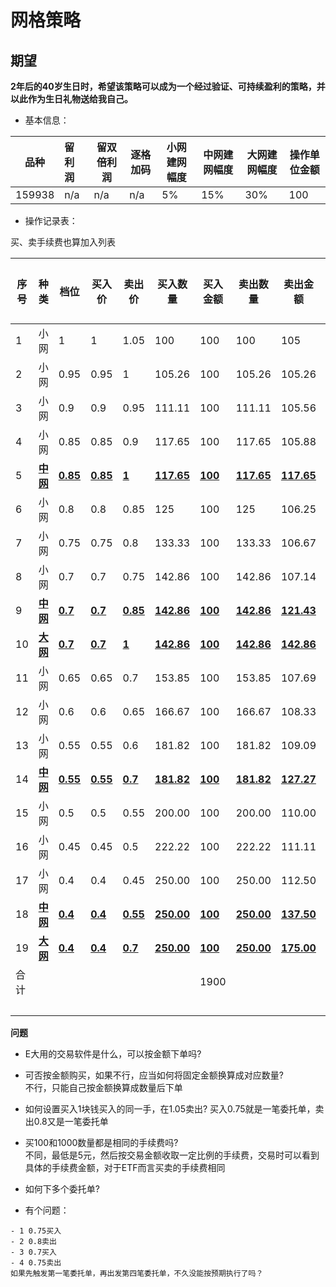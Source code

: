 # 网格策略

## 期望

**2年后的40岁生日时，希望该策略可以成为一个经过验证、可持续盈利的策略，并以此作为生日礼物送给我自己。**

- 基本信息：

| 品种   | 留利润 | 留双倍利润 | 逐格加码 | 小网建网幅度 | 中网建网幅度 | 大网建网幅度 | 操作单位金额 |
| ------ | :----- | ---------- | -------- | ------------ | ------------ | ------------ | ------------ |
| 159938 | n/a    | n/a        | n/a      | 5%           | 15%          | 30%          | 100          |

- 操作记录表：

买、卖手续费也算加入列表


| 序号 | 种类            | 档位            | 买入价          | 卖出价          | 买入数量          | 买入金额       | 卖出数量          | 卖出金额          | 盈利金额         | 盈利比例          | 买入日期 | 卖出日期 |
| ---- | --------------- | --------------- | --------------- | --------------- | ----------------- | -------------- | ----------------- | ----------------- | ---------------- | ----------------- | -------- | -------- |
| 1    | 小网            | 1               | 1               | 1.05            | 100               | 100            | 100               | 105               | 5                | 5.00%             |          |          |
| 2    | 小网            | 0.95            | 0.95            | 1               | 105.26            | 100            | 105.26            | 105.26            | 5.26             | 5.26%             |          |          |
| 3    | 小网            | 0.9             | 0.9             | 0.95            | 111.11            | 100            | 111.11            | 105.56            | 5.56             | 5.56%             |          |          |
| 4    | 小网            | 0.85            | 0.85            | 0.9             | 117.65            | 100            | 117.65            | 105.88            | 5.88             | 5.88%             |          |          |
| 5    | <u>**中网**</u> | <u>**0.85**</u> | <u>**0.85**</u> | <u>**1**</u>    | <u>**117.65**</u> | <u>**100**</u> | <u>**117.65**</u> | <u>**117.65**</u> | <u>**17.65**</u> | <u>**17.65%**</u> |          |          |
| 6    | 小网            | 0.8             | 0.8             | 0.85            | 125               | 100            | 125               | 106.25            | 6.25             | 6.25%             |          |          |
| 7    | 小网            | 0.75            | 0.75            | 0.8             | 133.33            | 100            | 133.33            | 106.67            | 6.67             | 6.67%             |          |          |
| 8    | 小网            | 0.7             | 0.7             | 0.75            | 142.86            | 100            | 142.86            | 107.14            | 7.14             | 7.14%             |          |          |
| 9    | <u>**中网**</u> | <u>**0.7**</u>  | <u>**0.7**</u>  | <u>**0.85**</u> | <u>**142.86**</u> | <u>**100**</u> | <u>**142.86**</u> | <u>**121.43**</u> | <u>**21.43**</u> | <u>**21.43%**</u> |          |          |
| 10   | <u>**大网**</u> | <u>**0.7**</u>  | <u>**0.7**</u>  | <u>**1**</u>    | <u>**142.86**</u> | <u>**100**</u> | <u>**142.86**</u> | <u>**142.86**</u> | <u>**42.86**</u> | <u>**42.86%**</u> |          |          |
| 11   | 小网            | 0.65            | 0.65            | 0.7             | 153.85            | 100            | 153.85            | 107.69            | 7.69             | 7.69%             |          |          |
| 12   | 小网            | 0.6             | 0.6             | 0.65            | 166.67            | 100            | 166.67            | 108.33            | 8.33             | 8.33%             |          |          |
| 13   | 小网            | 0.55            | 0.55            | 0.6             | 181.82            | 100            | 181.82            | 109.09            | 9.09             | 9.09%             |          |          |
| 14   | <u>**中网**</u> | <u>**0.55**</u> | <u>**0.55**</u> | <u>**0.7**</u>  | <u>**181.82**</u> | <u>**100**</u> | <u>**181.82**</u> | <u>**127.27**</u> | <u>**27.27**</u> | <u>**27.27%**</u> |          |          |
| 15   | 小网            | 0.5             | 0.5             | 0.55            | 200.00            | 100            | 200.00            | 110.00            | 10.00            | 10.00%            |          |          |
| 16   | 小网            | 0.45            | 0.45            | 0.5             | 222.22            | 100            | 222.22            | 111.11            | 11.11            | 11.11%            |          |          |
| 17   | 小网            | 0.4             | 0.4             | 0.45            | 250.00            | 100            | 250.00            | 112.50            | 12.50            | 12.50%            |          |          |
| 18   | <u>**中网**</u> | <u>**0.4**</u>  | <u>**0.4**</u>  | <u>**0.55**</u> | <u>**250.00**</u> | <u>**100**</u> | <u>**250.00**</u> | <u>**137.50**</u> | <u>**37.50**</u> | <u>**37.50%**</u> |          |          |
| 19   | <u>**大网**</u> | <u>**0.4**</u>  | <u>**0.4**</u>  | <u>**0.7**</u>  | <u>**250.00**</u> | <u>**100**</u> | <u>**250.00**</u> | <u>**175.00**</u> | <u>**75.00**</u> | <u>**75.00%**</u> |          |          |
| 合计 |                 |                 |                 |                 |                   | 1900           |                   |                   | 322.19           |                   |          |          |
|      |                 |                 |                 |                 |                   |                |                   |                   | 0.17             |                   |          |          |

**问题**
- E大用的交易软件是什么，可以按金额下单吗?

- 可否按金额购买，如果不行，应当如何将固定金额换算成对应数量?  
  不行，只能自己按金额换算成数量后下单
- 如何设置买入1块钱买入的同一手，在1.05卖出?
  买入0.75就是一笔委托单，卖出0.8又是一笔委托单
- 买100和1000数量都是相同的手续费吗?  
  不同，最低是5元，然后按交易金额收取一定比例的手续费，交易时可以看到具体的手续费金额，对于ETF而言买卖的手续费相同
- 如何下多个委托单?

- 有个问题：
```
- 1 0.75买入
- 2 0.8卖出
- 3 0.7买入
- 4 0.75卖出
如果先触发第一笔委托单，再出发第四笔委托单，不久没能按预期执行了吗？
```
